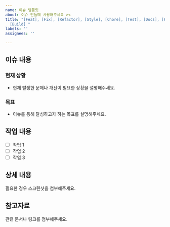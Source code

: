 ```yaml
---
name: 이슈 템플릿
about: 이슈 만들때 사용해주세요 ><
title: "[Feat], [Fix], [Refactor], [Style], [Chore], [Test], [Docs], [Pref], [CI/CD],
  [Build] "
labels: ''
assignees: ''

---
```


## 이슈 내용
### 현재 상황
- 현재 발생한 문제나 개선이 필요한 상황을 설명해주세요.

### 목표
- 이슈를 통해 달성하고자 하는 목표를 설명해주세요.

## 작업 내용
- [ ] 작업 1
- [ ] 작업 2
- [ ] 작업 3

## 상세 내용
필요한 경우 스크린샷을 첨부해주세요.

## 참고자료
관련 문서나 링크를 첨부해주세요.
